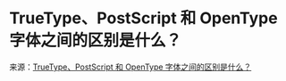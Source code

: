 # TrueType、PostScript 和 OpenType 字体之间的区别是什么？

来源：[TrueType、PostScript 和 OpenType 字体之间的区别是什么？](http://windows.microsoft.com/zh-CN/windows-vista/Whats-the-difference-between-TrueType-PostScript-and-OpenType-fonts)